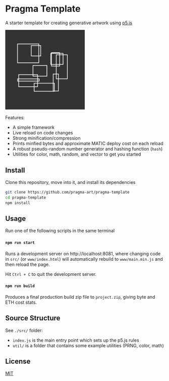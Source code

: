# Pragma Template

A starter template for creating generative artwork using [p5.js](https://p5js.org/)

<img src="./tool/cover.png" width="50%" />

Features:

- A simple framework
- Live reload on code changes
- Strong minification/compression
- Prints minfied bytes and approximate MATIC deploy cost on each reload
- A robust pseudo-random number generator and hashing function (`hash`)
- Utilities for color, math, random, and vector to get you started

## Install

Clone this repository, move into it, and install its dependencies

```bash
git clone https://github.com/pragma-art/pragma-template
cd pragma-template
npm install
```

## Usage

Run one of the following scripts in the same terminal

#### `npm run start`

Runs a development server on http://localhost:8081, where changing code in `src/` (or `www/index.html`) will automatically rebuild to `www/main.min.js` and then reload the page.

Hit `Ctrl + C` to quit the development server.

#### `npm run build`

Produces a final production build zip file to `project.zip`, giving byte and ETH cost stats.

## Source Structure

See `./src/` folder:

- `index.js` is the main entry point which sets up the p5.js rules
- `util/` is a folder that contains some example utilities (PRNG, color, math)

## License

[MIT](https://choosealicense.com/licenses/mit/)
